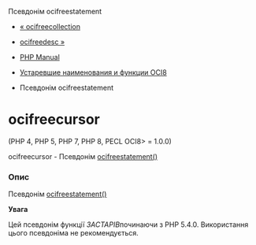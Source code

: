 Псевдонім ocifreestatement

-   [« ocifreecollection](function.ocifreecollection.md)
    
-   [ocifreedesc »](function.ocifreedesc.md)
    
-   [PHP Manual](index.md)
    
-   [Устаревшие наименования и функции OCI8](oldaliases.oci8.md)
    
-   Псевдонім ocifreestatement
    

# ocifreecursor

(PHP 4, PHP 5, PHP 7, PHP 8, PECL OCI8> = 1.0.0)

ocifreecursor - Псевдонім [ocifreestatement()](function.oci-free-statement.html)

### Опис

Псевдонім [ocifreestatement()](function.oci-free-statement.html)

**Увага**

Цей псевдонім функції *ЗАСТАРІВ*починаючи з PHP 5.4.0. Використання цього псевдоніма не рекомендується.